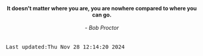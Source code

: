 
<div align="center"><b><span>It doesn't matter where you are, you are nowhere compared to where you can go.</span></b><br><br><i> - Bob Proctor</i></div>
<br><br><kbd>Last updated:Thu Nov 28 12:14:20 2024</kbd>